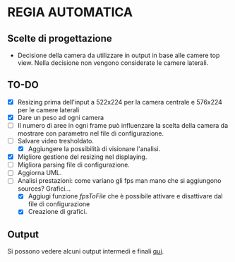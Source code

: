 # REGIA AUTOMATICA
## Scelte di progettazione
 - Decisione della camera da utilizzare in output in base alle camere top view. Nella decisione non vengono considerate le camere laterali.

## TO-DO
- [x] Resizing prima dell'input a 522x224 per la camera centrale e 576x224 per le camere laterali
- [x] Dare un peso ad ogni camera
- [ ] Il numero di aree in ogni frame può influenzare la scelta della camera da mostrare con parametro nel file di configurazione.
- [ ] Salvare video tresholdato. 
    - [x] Aggiungere la possibilità di visionare l'analisi.
- [x] Migliore gestione del resizing nel displaying.
- [ ] Migliora parsing file di configurazione.
- [ ] Aggiorna UML.
- [ ] Analisi prestazioni: come variano gli fps man mano che si aggiungono sources? Grafici...
    - [x] Aggiugi funzione *fpsToFile* che è possibile attivare e disattivare dal file di configurazione
    - [x] Creazione di grafici.

 ## Output

 Si possono vedere alcuni output intermedi e finali [qui](https://drive.google.com/drive/folders/1LuKnDUDkjfy2jBLMzWWTT03MRcdG15KO?usp=share_link).